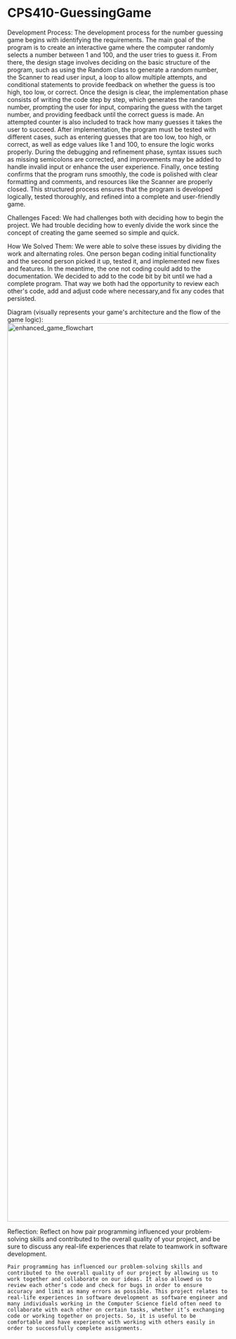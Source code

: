 # CPS410-GuessingGame

Development Process:
The development process for the number guessing game begins with identifying the requirements. The main goal of the program is to create an interactive game where the computer randomly selects a number between 1 and 100, and the user tries to guess it. From there, the design stage involves deciding on the basic structure of the program, such as using the Random class to generate a random number, the Scanner to read user input, a loop to allow multiple attempts, and conditional statements to provide feedback on whether the guess is too high, too low, or correct. Once the design is clear, the implementation phase consists of writing the code step by step, which generates the random number, prompting the user for input, comparing the guess with the target number, and providing feedback until the correct guess is made. An attempted counter is also included to track how many guesses it takes the user to succeed. After implementation, the program must be tested with different cases, such as entering guesses that are too low, too high, or correct, as well as edge values like 1 and 100, to ensure the logic works properly. During the debugging and refinement phase, syntax issues such as missing semicolons are corrected, and improvements may be added to handle invalid input or enhance the user experience. Finally, once testing confirms that the program runs smoothly, the code is polished with clear formatting and comments, and resources like the Scanner are properly closed. This structured process ensures that the program is developed logically, tested thoroughly, and refined into a complete and user-friendly game.

Challenges Faced:
We had challenges both with deciding how to begin the project.
We had trouble deciding how to evenly divide the work since the concept of creating the game seemed so simple and quick.

How We Solved Them:
We were able to solve these issues by dividing the work and alternating roles. One person began coding initial functionality and the second person picked it up, tested it, and implemented new fixes and features. In the meantime, the one not coding could add to the documentation.
We decided to add to the code bit by bit until we had a complete program. That way we both had the opportunity to review each other's code, add and adjust code where necessary,and fix any codes that persisted.

Diagram (visually represents your game's architecture and the flow of the game logic):
<img width="1070" height="2046" alt="enhanced_game_flowchart" src="https://github.com/user-attachments/assets/174e5ecf-7951-4558-b11c-7af6b2156fcf" />

Reflection: Reflect on how pair programming influenced your problem-solving skills and contributed to the overall quality of your project, and be sure to discuss any real-life experiences that relate to teamwork in software development.


	Pair programming has influenced our problem-solving skills and contributed to the overall quality of our project by allowing us to work together and collaborate on our ideas. It also allowed us to review each other’s code and check for bugs in order to ensure accuracy and limit as many errors as possible. This project relates to real-life experiences in software development as software engineer and many individuals working in the Computer Science field often need to collaborate with each other on certain tasks, whether it’s exchanging code or working together on projects. So, it is useful to be comfortable and have experience with working with others easily in order to successfully complete assignments.
